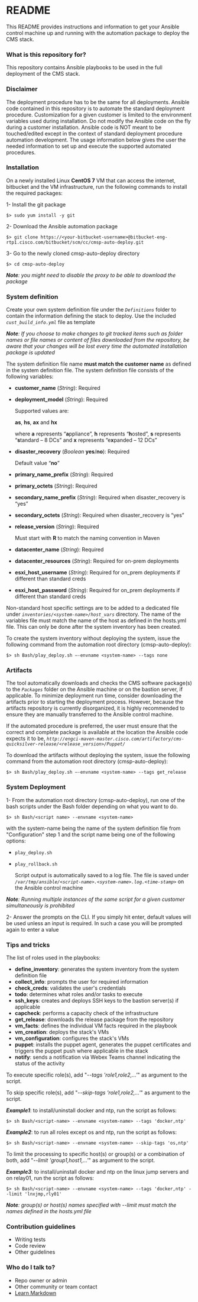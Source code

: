 # README #

This README provides instructions and information to get your Ansible control machine up and running with the automation package to deploy the CMS stack.


### What is this repository for? ###

This repository contains Ansible playbooks to be used in the full deployment of the CMS stack.


### Disclaimer ###

The deployment procedure has to be the same for all deployments. Ansible code contained in this repository is to automate the standard deployment procedure. Customization for a given customer is limited to the environment variables used during installation. Do not modify the Ansible code on the fly during a customer installation. Ansible code is NOT meant to be touched/edited except in the context of standard deployment procedure automation development. The usage information below gives the user the needed information to set up and execute the supported automated procedures.


### Installation ###

On a newly installed Linux **CentOS 7** VM that can access the internet, bitbucket and the VM infrastructure, run the following commands to install the required packages:

1- Install the git package

    $> sudo yum install -y git

2- Download the Ansible automation package

    $> git clone https://<your-bitbucket-username>@bitbucket-eng-rtp1.cisco.com/bitbucket/scm/cc/cmsp-auto-deploy.git

3- Go to the newly cloned cmsp-auto-deploy directory

    $> cd cmsp-auto-deploy

***Note**: you might need to disable the proxy to be able to download the package*


### System definition ###

Create your own system definition file under the _``Definitions``_ folder to contain the information defining the stack to deploy. Use the included _``cust_build_info.yml``_ file as template

***Note**: If you choose to make changes to git tracked items such as folder names or file names or content of files downloaded from the repository, be aware that your changes will be lost every time the automated installation package is updated*

The system definition file name **must match the customer name** as defined in the system definition file. The system definition file consists of the following variables:

  - **customer_name** (_String_): Required
  - **deployment_model** (_String_): Required

      Supported values are:

      **as**, **hs**, **ax** and **hx**

      where **a** represents “**a**ppliance”, **h** represents “**h**osted”, **s** represents “**s**tandard – 8 DCs” and **x** represents “e**x**panded – 12 DCs”

  - **disaster_recovery** (_Boolean_ **yes**/**no**): Required

      Default value “**no**”

  - **primary_name_prefix** (_String_): Required
  - **primary_octets** (_String_): Required
  - **secondary_name_prefix** (_String_): Required when disaster_recovery is “yes”
  - **secondary_octets** (_String_): Required when disaster_recovery is “yes”
  - **release_version** (_String_): Required

      Must start with **R** to match the naming convention in Maven

  - **datacenter_name** (_String_): Required
  - **datacenter_resources** (_String_): Required for on-prem deployments
  - **esxi_host_username** (_String_): Required for on_prem deployments if different than standard creds
  - **esxi_host_password** (_String_): Required for on_prem deployments if different than standard creds

Non-standard host specific settings are to be added to a dedicated file under _``inventories/<system-name>/host_vars``_ directory. The name of the variables file must match the name of the host as defined in the hosts.yml file. This can only be done after the system inventory has been created.

To create the system inventory without deploying the system, issue the following command from the automation root directory (cmsp-auto-deploy):

    $> sh Bash/play_deploy.sh –-envname <system-name> --tags none


### Artifacts ###

The tool automatically downloads and checks the CMS software package(s) to the _``Packages``_ folder on the Ansible machine or on the bastion server, if applicable. To minimize deployment run time, consider downloading the artifacts prior to starting the deployment process. However, because the artifacts repository is currently disorganized, it is highly recommended to ensure they are manually transferred to the Ansible control machine.

If the automated procedure is preferred, the user must ensure that the correct and complete package is available at the location the Ansible code expects it to be, _``http://engci-maven-master.cisco.com/artifactory/cms-quicksilver-release/<release_version>/Puppet/``_

To download the artifacts without deploying the system, issue the following command from the automation root directory (cmsp-auto-deploy):

    $> sh Bash/play_deploy.sh –-envname <system-name> --tags get_release


### System Deployment ###

1- From the automation root directory (cmsp-auto-deploy), run one of the bash scripts under the Bash folder depending on what you want to do. 

    $> sh Bash/<script name> --envname <system-name>

with the system-name being the name of the system definition file from "Configuration" step 1 and the script name being one of the following options:

- ``play_deploy.sh``

- ``play_rollback.sh``

  Script output is automatically saved to a log file. The file is saved under _``/var/tmp/ansible/<script-name>.<system-name>.log.<time-stamp>``_ on the Ansible control machine

***Note**: Running multiple instances of the same script for a given customer simultaneously is prohibited*

2- Answer the prompts on the CLI. If you simply hit enter, default values will be used unless an input is required. In such a case you will be prompted again to enter a value


### Tips and tricks ###

The list of roles used in the playbooks:

  - **define_inventory**: generates the system inventory from the system definition file
  - **collect_info**: prompts the user for required information
  - **check_creds**: validates the user's credentials
  - **todo**: determines what roles and/or tasks to execute
  - **ssh_keys**: creates and deploys SSH keys to the bastion server(s) if applicable
  - **capcheck**: performs a capacity check of the infrastructure
  - **get_release**: downloads the release package from the repository
  - **vm_facts**: defines the individual VM facts required in the playbook
  - **vm_creation**: deploys the stack's VMs
  - **vm_configuration**: configures the stack's VMs
  - **puppet**: installs the puppet agent, generates the puppet certificates and triggers the puppet push where applicable in the stack
  - **notify**: sends a notification via Webex Teams channel indicating the status of the activity

To execute specific role(s), add "_--tags 'role1,role2,...'_" as argument to the script.

To skip specific role(s), add "_--skip-tags 'role1,role2,...'_" as argument to the script.

**_Example1_**: to install/uninstall docker and ntp, run the script as follows:

    $> sh Bash/<script-name> --envname <system-name> --tags 'docker,ntp'

**_Example2_**: to run all roles except os and ntp, run the script as follows:

    $> sh Bash/<script-name> --envname <system-name> --skip-tags 'os,ntp'

To limit the processing to specific host(s) or group(s) or a combination of both, add "_--limit 'group1,host1,...'_" as argument to the script.

**_Example3_**: to install/uninstall docker and ntp on the linux jump servers and on relay01, run the script as follows:

    $> sh Bash/<script-name> --envname <system-name> --tags 'docker,ntp' --limit 'lnxjmp,rly01'

***Note**: group(s) or host(s) names specified with --limit must match the names defined in the hosts.yml file*


### Contribution guidelines ###

* Writing tests
* Code review
* Other guidelines


### Who do I talk to? ###

* Repo owner or admin
* Other community or team contact
* [Learn Markdown](https://bitbucket.org/tutorials/markdowndemo)
